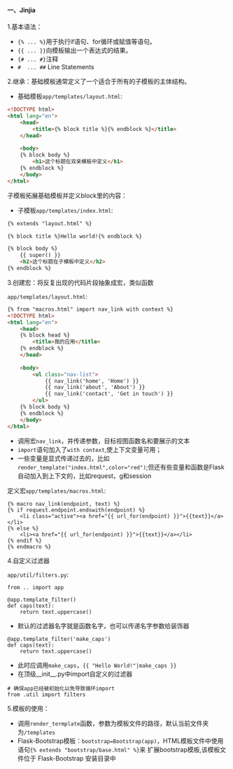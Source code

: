 #### 一、Jinjia

1.基本语法：
- `{% ... %}`用于执行if语句、for循环或赋值等语句。
- `{{ ... }}`向模板输出一个表达式的结果。
- `{# ... #}`注释
- `#  ... ##` Line Statements

2.继承：基础模板通常定义了一个适合于所有的子模板的主体结构。

- 基础模板`app/templates/layout.html`:
```html
<!DOCTYPE html>
<html lang="en">
    <head>
        <title>{% block title %}{% endblock %}</title>
    </head>
    
    <body>
    {% block body %}
        <h1>这个标题在双亲模板中定义</h1>
    {% endblock %}
    </body>
</html>
```
子模板拓展基础模板并定义block里的内容：
- 子模板`app/templates/index.html`:
```html
{% extends "layout.html" %}

{% block title %}Hello world!{% endblock %}

{% block body %}
    {{ super() }}
    <h2>这个标题在子模板中定义</h2>
{% endblock %}
```

3.创建宏：将反复出现的代码片段抽象成宏，类似函数

`app/templates/layout.html`:
```html
{% from "macros.html" import nav_link with context %}
<!DOCTYPE html>
<html lang="en">
    <head>
    {% block head %}
        <title>我的应用</title>
    {% endblock %}
    </head>
    
    <body>
        <ul class="nav-list">
            {{ nav_link('home', 'Home') }}
            {{ nav_link('about', 'About') }}
            {{ nav_link('contact', 'Get in touch') }}
        </ul>
    {% block body %}
    {% endblock %}
    </body>
</html>
```
- 调用宏`nav_link`，并传递参数，目标视图函数名和要展示的文本 
- `import`语句加入了`with context`,使上下文变量可用；
- 一些变量是显式传递过去的，比如`render_template("index.html",color="red")`;但还有些变量和函数是Flask自动加入到上下文的，比如request，g和session

定义宏`app/templates/macros.html`:
```
{% macro nav_link(endpoint, text) %}
{% if request.endpoint.endswith(endpoint) %}
    <li class="active"><a href="{{ url_for(endpoint) }}">{{text}}</a></li>
{% else %}
    <li><a href="{{ url_for(endpoint) }}">{{text}}</a></li>
{% endif %}
{% endmacro %}
```

4.自定义过滤器

`app/util/filters.py`:
```
from .. import app

@app.template_filter()
def caps(text):
    return text.uppercase()
```
- 默认的过滤器名字就是函数名字，也可以传递名字参数给装饰器
```
@app.template_filter('make_caps')
def caps(text):
    return text.uppercase()
```
- 此时应调用`make_caps`，`{{ "Hello World!"|make_caps }}`
- 在顶级__init__.py中import自定义的过滤器
```
# 确保app已经被初始化以免导致循环import
from .util import filters
```

5.模板的使用：
- 调用`render_termplate`函数，参数为模板文件的路径，默认当前文件夹为`/templates`
- Flask-Bootstrap模板：`bootstrap=Bootstrap(app)`，HTML模板文件中使用语句`{% extends "bootstrap/base.html" %}`来
扩展bootstrap模板,该模板文件位于 Flask-Bootstrap 安装目录中